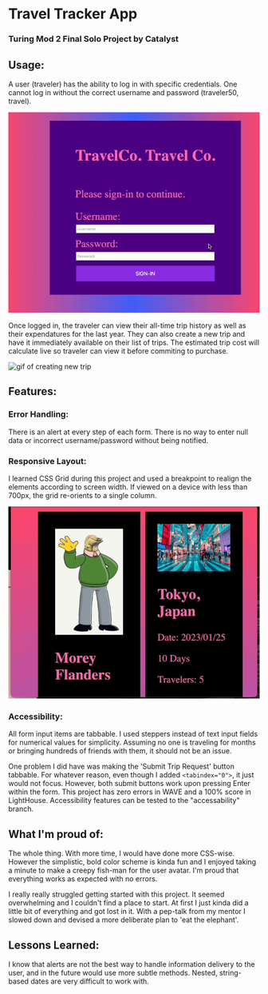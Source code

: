 # Travel Tracker App
### Turing Mod 2 Final Solo Project by Catalyst

## Usage:
A user (traveler) has the ability to log in with specific credentials. One cannot log in without the correct username and password (traveler50, travel).

![login gif](https://github.com/Catalyst4Change/traveltracker/blob/main/TTlogIn.gif)

Once logged in, the traveler can view their all-time trip history as well as their expendatures for the last year. They can also create a new trip and have it immediately available on their list of trips. The estimated trip cost will calculate live so traveler can view it before commiting to purchase.

![gif of creating new trip](https://github.com/Catalyst4Change/traveltracker/blob/main/TTnewTrip.gif)

## Features:
### Error Handling:
There is an alert at every step of each form. There is no way to enter null data or incorrect username/password without being notified.
### Responsive Layout:
I learned CSS Grid during this project and used a breakpoint to realign the elements according to screen width. If viewed on a device with less than 700px, the grid re-orients to a single column.

![gif of a two-column page collapsing into one column](https://github.com/Catalyst4Change/traveltracker/blob/main/TTresponsiveness.gif)

### Accessibility:
All form input items are tabbable. I used steppers instead of text input fields for numerical values for simplicity. Assuming no one is traveling for months or bringing hundreds of friends with them, it should not be an issue.

One problem I did have was making the 'Submit Trip Request' button tabbable. For whatever reason, even though I added `<tabindex="0">`, it just would not focus. However, both submit buttons work upon pressing Enter within the form.
This project has zero errors in WAVE and a 100% score in LightHouse.
Accessibility features can be tested to the "accessability" branch.

## What I'm proud of:
The whole thing. With more time, I would have done more CSS-wise. However the simplistic, bold color scheme is kinda fun and I enjoyed taking a minute to make a creepy fish-man for the user avatar.
I'm proud that everything works as expected with no errors. 

I really really struggled getting started with this project. It seemed overwhelming and I couldn't find a place to start. At first I just kinda did a little bit of everything and got lost in it. With a pep-talk from my mentor I slowed down and devised a more deliberate plan to 'eat the elephant'.

## Lessons Learned:
I know that alerts are not the best way to handle information delivery to the user, and in the future would use more subtle methods.
Nested, string-based dates are very difficult to work with.
